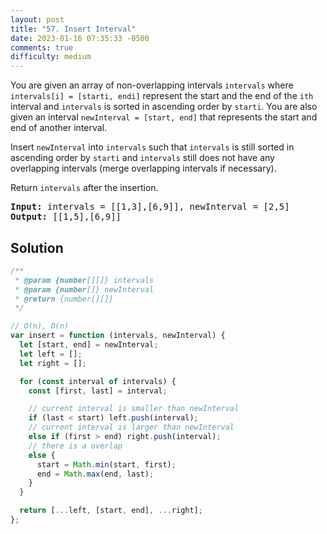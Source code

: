 ```yaml
---
layout: post
title: "57. Insert Interval"
date: 2023-01-16 07:35:33 -0500
comments: true
difficulty: medium
---
```


You are given an array of non-overlapping intervals `intervals` where `intervals[i] = [starti, endi]` represent the start and the end of the `ith` interval and `intervals` is sorted in ascending order by `starti`. You are also given an interval `newInterval = [start, end]` that represents the start and end of another interval.

Insert `newInterval` into `intervals` such that `intervals` is still sorted in ascending order by `starti` and `intervals` still does not have any overlapping intervals (merge overlapping intervals if necessary).

Return `intervals` after the insertion.

<pre><strong>Input:</strong> intervals = [[1,3],[6,9]], newInterval = [2,5]
<strong>Output:</strong> [[1,5],[6,9]]
</pre>

## Solution

```javascript
/**
 * @param {number[][]} intervals
 * @param {number[]} newInterval
 * @return {number[][]}
 */

// O(n), O(n)
var insert = function (intervals, newInterval) {
  let [start, end] = newInterval;
  let left = [];
  let right = [];

  for (const interval of intervals) {
    const [first, last] = interval;

    // current interval is smaller than newInterval
    if (last < start) left.push(interval);
    // current interval is larger than newInterval
    else if (first > end) right.push(interval);
    // there is a overlap
    else {
      start = Math.min(start, first);
      end = Math.max(end, last);
    }
  }

  return [...left, [start, end], ...right];
};
```
